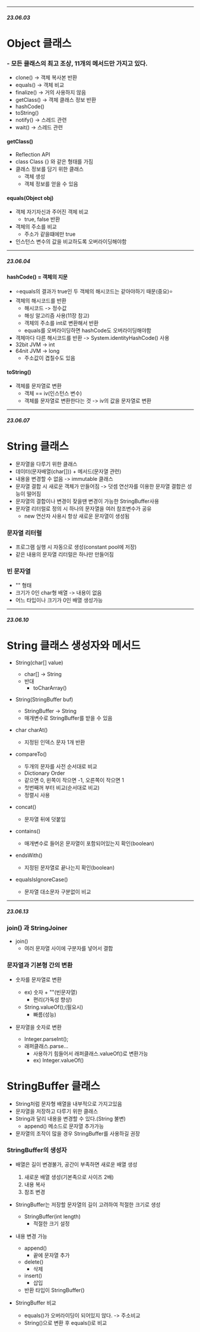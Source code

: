 ***
##### 23.06.03

# Object 클래스
### - 모든 클래스의 최고 조상, 11개의 메서드만 가지고 있다.
- clone() -> 객체 복사본 반환
- equals() -> 객체 비교
- finalize() -> 거의 사용하지 않음
- getClass() -> 객체 클래스 정보 반환
- hashCode()
- toString()
- notify() -> 스레드 관련
- wait() -> 스레드 관련

#### getClass()
- Reflection API
- class Class {} 와 같은 형태를 가짐
- 클래스 정보를 담기 위한 클래스
    - 객체 생성
    - 객체 정보를 얻을 수 있음


#### equals(Object obj)
- 객체 자기자신과 주어진 객체 비교
    - true, false 반환
- 객체의 주소를 비교
    - 주소가 같을떄에만 true
- 인스턴스 변수의 값을 비교하도록 오버라이딩해야함

***
##### 23.06.04

#### hashCode() = 객체의 지문
- ⭐equals의 결과가 true인 두 객체의 해시코드는 같아야하기 때문(중요)⭐
- 객체의 해시코드를 반환
  - 해시코드 -> 정수값
  - 해싱 알고리즘 사용(11장 참고)
  - 객체의 주소를 int로 변환해서 반환
  - equals를 오버라이딩하면 hashCode도 오버라이딩해야함
- 객체마다 다른 해시코드를 반환 -> System.identityHashCode() 사용
- 32bit JVM -> int
- 64nit JVM -> long
  - 주소값이 겹칠수도 있음

#### toString()
- 객체를 문자열로 변환
  - 객체 == iv(인스턴스 변수)
  - 객체를 문자열로 변환한다는 것 -> iv의 값을 문자열로 변환

***
##### 23.06.07

# String 클래스
- 문자열을 다루기 위한 클래스
- 데이터(문자배열(char[])) + 메서드(문자열 관련)
- 내용을 변경할 수 없음 -> immutable 클래스
- 문자열 결합 시 새로운 객체가 만들어짐
  -> 덧셈 연산자를 이용한 문자열 결합은 성능이 떨어짐
- 문자열의 결합이나 변경이 잦을땐 변경이 가능한 StringBuffer사용
- 문자열 리터럴로 정의 시 하나의 문자열을 여러 참조변수가 공유
  - new 연산자 사용시 항상 새로운 문자열이 생성됨

### 문자열 리터럴
- 프로그램 실행 시 자동으로 생성(constant pool에 저장)
- 같은 내용의 문자열 리터럴은 하나만 만들어짐

### 빈 문자열
- "" 형태
- 크기가 0인 char형 배열 -> 내용이 없음
- 어느 타입이나 크기가 0인 배열 생성가능

***
##### 23.06.10

# String 클래스 생성자와 메서드
- String(char[] value) 
  - char[] -> String
  - 반대
    - toCharArray()
  
    
- String(StringBuffer buf)
  - StringBuffer -> String
  - 매개변수로 StringBuffer를 받을 수 있음

  
- char charAt()
  - 지정된 인덱스 문자 1개 반환

  
- compareTo()
  - 두개의 문자를 사전 순서대로 비교
  - Dictionary Order
  - 같으면 0, 왼쪽이 작으면 -1, 오른쪽이 작으면 1
  - 첫번째꺼 부터 비교(순서대로 비교)
  - 정렬시 사용

  
- concat()
  - 문자열 뒤에 덧붙임

  
- contains()
  - 매개변수로 들어온 문자열이 포함되어있는지 확인(boolean)


- endsWith()
  - 지정된 문자열로 끝나는지 확인(boolean)


- equalsIsIgnoreCase()
  - 문자열 대소문자 구분없이 비교
***
##### 23.06.13

### join() 과  StringJoiner
- join()
  - 여러 문자열 사이에 구분자를 넣어서 결합

### 문자열과 기본형 간의 변환
- 숫자를 문자열로 변환
  - ex) 숫자 + ""(빈문자열)
    - 편리(가독성 향상)
  - String.valueOf();(필요시)
    - 빠름(성능)


- 문자열을 숫자로 변환
  - Integer.parseInt();
  - 래퍼클래스.parse...
    - 사용하기 힘들어서 래퍼클래스.valueOf()로 변환가능
    - ex) Integer.valueOf()


# StringBuffer 클래스
- String처럼 문자형 배열을 내부적으로 가지고있음
- 문자열을 저장하고 다루기 위한 클래스
- String과 달리 내용을 변경할 수 있다.(String 불변)
  - append() 메소드로 문자열 추가가능
- 문자열의 조작이 많을 경우 StringBuffer를 사용하길 권장

### StringBuffer의 생성자
- 배열은 길이 변경불가, 공간이 부족하면 새로운 배열 생성
  1. 새로운 배열 생성(기본족으로 사이즈 2배)
  2. 내용 복사
  3. 참조 변경


- StringBuffer는 저장할 문자열의 길이 고려하여 적절한 크기로 생성
  - StringBuffer(int length)
    - 적절한 크기 설정


- 내용 변경 가능
  - append()
    - 끝에 문자열 추가
  - delete()
    - 삭제
  - insert()
    - 삽입
  - 반환 타입이 StringBuffer()


- StringBuffer 비교
  - equals()가 오버라이딩이 되어있지 않다.
    -> 주소비교
  - String()으로 변환 후 equals()로 비교
